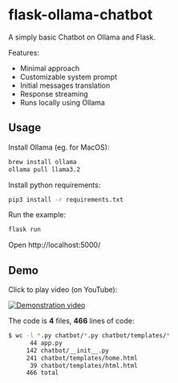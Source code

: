 flask-ollama-chatbot
=
A simply basic Chatbot on Ollama and Flask.

Features:
- Minimal approach
- Customizable system prompt
- Initial messages translation
- Response streaming
- Runs locally using Ollama

Usage
-
Install Ollama (eg. for MacOS):
```sh
brew install ollama
ollama pull llama3.2
```

Install python requirements:
```sh
pip3 install -r requirements.txt
```

Run the example:
```sh
flask run
```

Open http://localhost:5000/


Demo
-
Click to play video (on YouTube):

[![Demonstration video](https://img.youtube.com/vi/zbxCjDpgnRE/0.jpg)](https://www.youtube.com/watch?v=zbxCjDpgnRE "Demonstration video")

The code is **4** files, **466** lines of code:
```sh
$ wc -l *.py chatbot/*.py chatbot/templates/*            
      44 app.py
     142 chatbot/__init__.py
     241 chatbot/templates/home.html
      39 chatbot/templates/html.html
     466 total
```